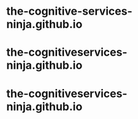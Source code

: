# the-cognitive-services-ninja.github.io
# the-cognitiveservices-ninja.github.io
# the-cognitiveservices-ninja.github.io

